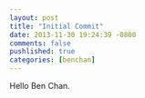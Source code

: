 ```yaml
---
layout: post
title: "Initial Commit"
date: 2013-11-30 19:24:39 -0800
comments: false
pushlished: true
categories: [benchan]
---
```


Hello Ben Chan.
